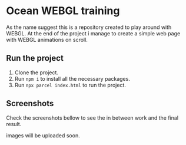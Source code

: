 # Ocean WEBGL training

As the name suggest this is a repository created to play around with WEBGL. At the end of the project i manage to create a simple web page with WEBGL animations on scroll.

## Run the project

1. Clone the project.
2. Run `npm i` to install all the necessary packages.
3. Run `npx parcel index.html` to run the project.

## Screenshots

Check the screenshots bellow to see the in between work and the final result.

images will be uploaded soon.